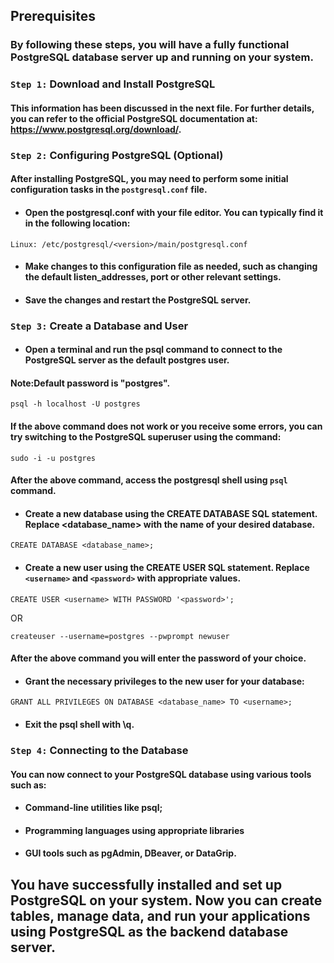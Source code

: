## Prerequisites
### By following these steps, you will have a fully functional PostgreSQL database server up and running on your system.

### `Step 1:` Download and Install PostgreSQL
#### This information has been discussed in the next file. For further details, you can refer to the official PostgreSQL documentation at: https://www.postgresql.org/download/.

### `Step 2:` Configuring PostgreSQL (Optional)
#### After installing PostgreSQL, you may need to perform some initial configuration tasks in the `postgresql.conf` file.
- #### Open the postgresql.conf with your file editor. You can typically find it in the following location: 
```
Linux: /etc/postgresql/<version>/main/postgresql.conf
```

- #### Make changes to this configuration file as needed, such as changing the default listen_addresses, port or other relevant settings.

- #### Save the changes and restart the PostgreSQL server.

### `Step 3:` Create a Database and User
- #### Open a terminal and run the psql command to connect to the PostgreSQL server as the default postgres user.
#### Note:Default password is "postgres".
```
psql -h localhost -U postgres
```
#### If the above command does not work or you receive some errors, you can try switching to the PostgreSQL superuser using the command:
```
sudo -i -u postgres
```
#### After the above command, access the postgresql shell using `psql` command.
- #### Create a new database using the CREATE DATABASE SQL statement. Replace <database_name> with the name of your desired database.

```
CREATE DATABASE <database_name>;
```
- #### Create a new user using the CREATE USER SQL statement. Replace `<username>` and `<password>` with appropriate values.

```
CREATE USER <username> WITH PASSWORD '<password>';
```
OR 
```
createuser --username=postgres --pwprompt newuser
```
#### After the above command you will enter the password of your choice.
- #### Grant the necessary privileges to the new user for your database:

```
GRANT ALL PRIVILEGES ON DATABASE <database_name> TO <username>;
```

- #### Exit the psql shell with \q.

### `Step 4:` Connecting to the Database
#### You can now connect to your PostgreSQL database using various tools such as:

- #### Command-line utilities like psql;
- #### Programming languages using appropriate libraries
- #### GUI tools such as pgAdmin, DBeaver, or DataGrip.

## You have successfully installed and set up PostgreSQL on your system. Now you can create tables, manage data, and run your applications using PostgreSQL as the backend database server.
